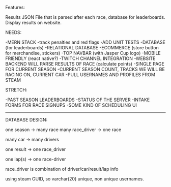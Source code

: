 Features:

Results JSON File that is parsed after each race, database for leaderboards. Display results on website.

NEEDS:


-MERN STACK
-track penalties and red flags
-ADD UNIT TESTS
-DATABASE (for leaderboards)
-RELATIONAL DATABASE
-ECOMMERCE (store button for merchandise, stickers)
-TOP NAVBAR (with Jasper Cup logo)
-MOBILE FRIENDLY (react native?)
-TWITCH CHANNEL INTEGRATION
-WEBSITE BACKEND WILL PARSE RESULTS OF RACE (calculate points)
-SINGLE PAGE FOR CURRENT SEASON
-CURRENT SEASON COUNT, TRACKS WE WILL BE RACING ON, CURRENT CAR
-PULL USERNAMES AND PROFILES FROM STEAM

STRETCH:

-PAST SEASON LEADERBOARDS
-STATUS OF THE SERVER
-INTAKE FORMS FOR RACE SIGNUPS
-SOME KIND OF SCHEDULING UI

--------------------------------------------------------------------------------------------------------------------------------
DATABASE DESIGN:

one season -> many race
many race_driver -> one race

many car -> many drivers

one result -> one race_driver

one lap(s) -> one race-driver

race_driver is combination of driver/car/result/lap info


using steam GUID, so varchar(20) unique,
non unique usernames.
